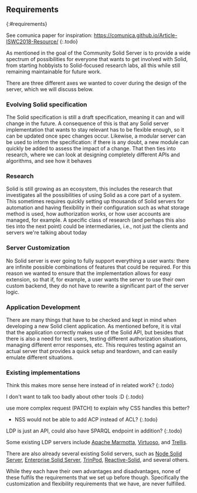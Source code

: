 ## Requirements
{:#requirements}

See comunica paper for inspiration: https://comunica.github.io/Article-ISWC2018-Resource/
{:.todo}

As mentioned in [](#introduction) the goal of the Community Solid Server is to provide
a wide spectrum of possibilities for everyone that wants to get involved with Solid,
from starting hobbyists to Solid-focused research labs,
all this while still remaining maintainable for future work.

There are three different axes we wanted to cover during the design of the server,
which we will discuss below.

### Evolving Solid specification
The Solid specification is still a draft specification,
meaning it can and will change in the future.
A consequence of this is that any Solid server implementation that wants to stay relevant
has to be flexible enough, so it can be updated once spec changes occur.
Likewise, a modular server can be used to inform the specification:
if there is any doubt, a new module can quickly be added to assess the impact of a change.
<span class="comment" data-author="RV">That then ties into research, where we can look at designing completely different APIs and algorithms, and see how it behaves</span>

### Research
Solid is still growing as an ecosystem,
this includes the research that investigates all the possibilities of using Solid as a core part of a system.
This sometimes requires quickly setting up thousands of Solid servers for automation
and having flexibility in their configuration such as what storage method is used,
how authorization works,
or how user accounts are managed, for example.
<span class="comment" data-author="RV">A specific class of research (and perhaps this also ties into the next point) could be intermediaries, i.e., not just the clients and servers we're talking about today</span>

### Server Customization
No Solid server is ever going to fully support everything a user wants:
there are infinite possible combinations of features that could be required.
For this reason we wanted to ensure that the implementation allows for easy extension,
so that if, for example, a user wants the server to use their own custom backend,
they do not have to rewrite a significant part of the server logic.

### Application Development
There are many things that have to be checked and kept in mind when developing a new Solid client application.
As mentioned before, it is vital that the application correctly makes use of the Solid API,
but besides that there is also a need for test users, 
testing different authorization situations,
managing different error responses, etc.
This requires testing against an actual server that provides a quick setup and teardown,
and can easily emulate different situations.

### Existing implementations

Think this makes more sense here instead of in related work?
{:.todo}

I don't want to talk too badly about other tools :D
{:.todo}

use more complex request (PATCH) to explain why CSS handles this better?
- NSS would not be able to add ACP instead of ACL?
{:.todo}

LDP is just an API, could also have SPARQL endpoint in addition?
{:.todo}

Some existing LDP servers include [Apache Marmotta](https://marmotta.apache.org/),
[Virtuoso](http://vos.openlinksw.com/owiki/wiki/VOS/VirtLDP),
and [Trellis](https://github.com/trellis-ldp/trellis).

There are also already several existing Solid servers,
such as [Node Solid Server](https://github.com/solid/node-solid-server/),
[Enterprise Solid Server](https://github.com/solid/node-solid-server/),
[TrinPod](https://trinpod.us/),
[Reactive-Solid](https://github.com/co-operating-systems/Reactive-SoLiD),
and several others.

While they each have their own advantages and disadvantages,
none of these fulfils the requirements that we set up before though.
Specifically the customization and flexibility requirements that we have, are never fulfilled. 
